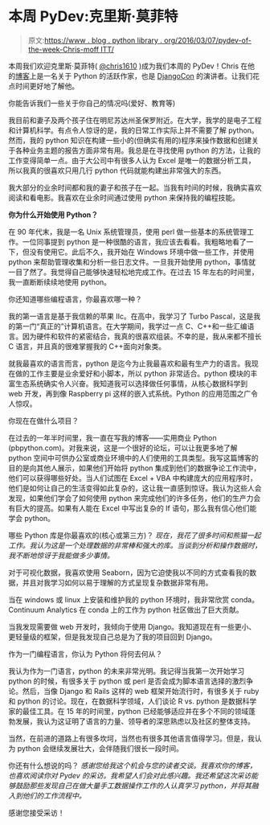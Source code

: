 # 本周 PyDev:克里斯·莫菲特

> 原文:[https://www . blog . python library . org/2016/03/07/pydev-of-the-week-Chris-moff ITT/](https://www.blog.pythonlibrary.org/2016/03/07/pydev-of-the-week-chris-moffitt/)

本周我们欢迎克里斯·莫菲特( [@chris1610](https://twitter.com/chris1610) )成为我们本周的 PyDev！Chris 在他的[博客](http://pbpython.com/)上是一名关于 Python 的活跃作家，也是 [DjangoCon](https://www.youtube.com/watch?v=d42a4g650Ws) 的演讲者。让我们花点时间更好地了解他。

你能告诉我们一些关于你自己的情况吗(爱好、教育等)

我目前和妻子及两个孩子住在明尼苏达州圣保罗附近。在大学，我学的是电子工程和计算机科学。有点令人惊讶的是，我的日常工作实际上并不需要了解 python。然而，我的 python 知识在构建一些小的(但确实有用的)程序来操作数据和创建关于各种业务主题的报告方面非常有用。我总是在寻找使用 python 的方法，让我的工作变得简单一点。由于大公司中有很多人认为 Excel 是唯一的数据分析工具，所以我真的很喜欢只用几行 python 代码就能构建出非常强大的东西。

我大部分的业余时间都和我的妻子和孩子在一起。当我有时间的时候，我确实喜欢阅读和看电影。我喜欢在业余时间通过使用 python 来保持我的编程技能。

**你为什么开始使用 Python？**

在 90 年代末，我是一名 Unix 系统管理员，使用 perl 做一些基本的系统管理工作。一位同事提到 python 是一种很酷的语言，我应该去看看。我粗略地看了一下，但没有使用它。此后不久，我开始在 Windows 环境中做一些工作，并使用 python 来帮助管理收集和分析一些日志文件。一旦我开始使用 python，事情就一目了然了。我觉得自己能够快速轻松地完成工作。在过去 15 年左右的时间里，我一直断断续续地使用 python。

你还知道哪些编程语言，你最喜欢哪一种？

我的第一语言是基于我信赖的苹果 IIc。在高中，我学习了 Turbo Pascal，这是我的第一门“真正的”计算机语言。在大学期间，我学过一点 C、C++和一些汇编语言。因为硬件和软件的紧密结合，我真的很喜欢组装。不幸的是，我从来都不擅长 C 语言，并且真的很难掌握我的 C++面向对象类。

就我最喜欢的语言而言，python 是迄今为止我最喜欢和最有生产力的语言。我现在做的工作主要是业余爱好和小脚本，所以 python 非常适合。python 模块的丰富生态系统确实令人兴奋。我知道我可以选择做任何事情，从核心数据科学到 web 开发，再到像 Raspberry pi 这样的嵌入式系统。Python 的应用范围之广令人惊叹。

你现在在做什么项目？

在过去的一年半时间里，我一直在写我的博客——实用商业 Python (pbpython.com)。对我来说，这是一个很好的论坛，可以让我更多地了解 python 空间中可供办公室或商业环境中的人们使用的工具类型。我写这篇博客的目的是向其他人展示，如果他们开始将 python 集成到他们的数据争论工作流中，他们可以获得哪些好处。当人们试图在 Excel + VBA 中构建庞大的应用程序时，他们是如何让自己的生活变得如此复杂的，这让我一直感到惊讶。我认为这些人会发现，如果他们学会了如何使用 python 来完成他们的许多任务，他们的生产力会有巨大的提高。如果有人能在 Excel 中写出复杂的 If 语句，那么我有信心他们能学会 python。

哪些 Python 库是你最喜欢的(核心或第三方)？
 *现在，我花了很多时间和熊猫一起工作。我认为这是一个处理数据的非常棒和强大的库。当谈到分析和操作数据时，我不断地惊讶于我能做多少事情。*

对于可视化数据，我喜欢使用 Seaborn，因为它迫使我以不同的方式查看我的数据，并且对我学习如何以易于理解的方式呈现复杂数据非常有用。

当在 windows 或 linux 上安装和维护我的 python 环境时，我非常欣赏 conda。Continuum Analytics 在 conda 上的工作为 python 社区做出了巨大贡献。

当我发现需要做 web 开发时，我倾向于使用 Django。我知道现在有一些更小、更轻量级的框架，但是我发现自己总是为了我的项目回到 Django。

作为一门编程语言，你认为 Python 将何去何从？

我认为作为一门语言，python 的未来非常光明。我记得当我第一次开始学习 python 的时候，有很多关于 python 或 perl 是否会成为脚本语言选择的激烈争论。然后，当像 Django 和 Rails 这样的 web 框架开始流行时，有很多关于 ruby 和 python 的讨论。现在，在数据科学领域，人们谈论 R vs. python 是数据科学家的最佳工具。在 15 年的时间里，python 已经能够适应并在多个不同的领域蓬勃发展，我认为这证明了语言的力量、领导者的深思熟虑以及社区的整体支持。

当然，在前进的道路上有很多坎坷，当然也有很多其他语言值得学习。但是，我认为 python 会继续发展壮大，会伴随我们很长一段时间。

你还有什么想说的吗？
 *感谢您给我这个机会与您的读者交谈。我喜欢你的博客，也喜欢阅读你对 Pydev 的采访。我希望人们会对此感兴趣。我还希望这次采访能够鼓励那些发现自己在做大量手工数据操作工作的人认真学习 python，并将其融入到他们的工作流程中。*

感谢您接受采访！